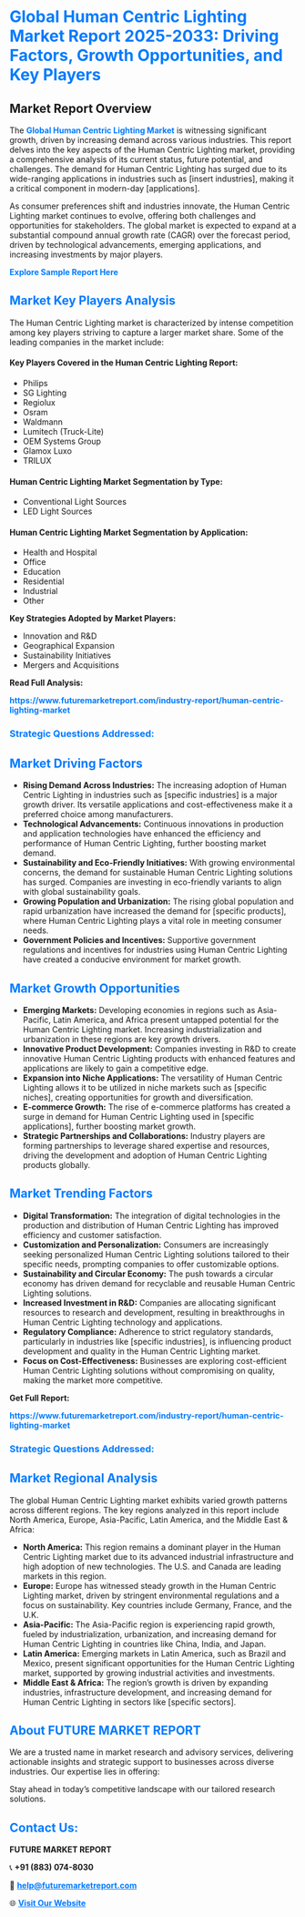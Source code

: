 <h1 style="color: #007BFF;">Global Human Centric Lighting Market Report 2025-2033: Driving Factors, Growth Opportunities, and Key Players</h1>

<section id="overview">
<h2>Market Report Overview</h2>
<p>The <a href="https://www.futuremarketreport.com/industry-report/human-centric-lighting-market" style="color: #007BFF; text-decoration: none;"><strong>Global Human Centric Lighting Market</strong></a> is witnessing significant growth, driven by increasing demand across various industries. This report delves into the key aspects of the Human Centric Lighting market, providing a comprehensive analysis of its current status, future potential, and challenges. The demand for Human Centric Lighting has surged due to its wide-ranging applications in industries such as [insert industries], making it a critical component in modern-day [applications].</p>
<p>As consumer preferences shift and industries innovate, the Human Centric Lighting market continues to evolve, offering both challenges and opportunities for stakeholders. The global market is expected to expand at a substantial compound annual growth rate (CAGR) over the forecast period, driven by technological advancements, emerging applications, and increasing investments by major players.</p>
</section>

<section id="overview">
<p><a href="https://www.futuremarketreport.com/request-sample/reportId=76560" style="color: #007BFF; text-decoration: none;"><strong>Explore Sample Report Here</strong></a></p>
</section>

<section id="key-players">
<h2 style="color: #007BFF;">Market Key Players Analysis</h2>
<p>The Human Centric Lighting market is characterized by intense competition among key players striving to capture a larger market share. Some of the leading companies in the market include:</p>
<h4>Key Players Covered in the Human Centric Lighting Report:</h4>
<ul><li>Philips</li><li>SG Lighting</li><li>Regiolux</li><li>Osram</li><li>Waldmann</li><li>Lumitech (Truck-Lite)</li><li>OEM Systems Group</li><li>Glamox Luxo</li><li>TRILUX</li></ul>
<h4>Human Centric Lighting Market Segmentation by Type:</h4>
<ul><li>Conventional Light Sources</li><li>LED Light Sources</li></ul>

<h4>Human Centric Lighting Market Segmentation by Application:</h4>
<ul><li>Health and Hospital</li><li>Office</li><li>Education</li><li>Residential</li><li>Industrial</li><li>Other</li></ul>
<p><strong>Key Strategies Adopted by Market Players:</strong></p>
<ul>
<li>Innovation and R&D</li>
<li>Geographical Expansion</li>
<li>Sustainability Initiatives</li>
<li>Mergers and Acquisitions</li>
</ul>
</section>

<section>
<p><strong>Read Full Analysis: </strong></p><a href="https://www.futuremarketreport.com/industry-report/human-centric-lighting-market" style="color: #007BFF; text-decoration: none;"><strong>https://www.futuremarketreport.com/industry-report/human-centric-lighting-market</strong></a>
<h3 style="color: #007BFF;">Strategic Questions Addressed:</h3>
</section>

<section id="driving-factors">
<h2 style="color: #007BFF;">Market Driving Factors</h2>
<ul>
<li><strong>Rising Demand Across Industries:</strong> The increasing adoption of Human Centric Lighting in industries such as [specific industries] is a major growth driver. Its versatile applications and cost-effectiveness make it a preferred choice among manufacturers.</li>
<li><strong>Technological Advancements:</strong> Continuous innovations in production and application technologies have enhanced the efficiency and performance of Human Centric Lighting, further boosting market demand.</li>
<li><strong>Sustainability and Eco-Friendly Initiatives:</strong> With growing environmental concerns, the demand for sustainable Human Centric Lighting solutions has surged. Companies are investing in eco-friendly variants to align with global sustainability goals.</li>
<li><strong>Growing Population and Urbanization:</strong> The rising global population and rapid urbanization have increased the demand for [specific products], where Human Centric Lighting plays a vital role in meeting consumer needs.</li>
<li><strong>Government Policies and Incentives:</strong> Supportive government regulations and incentives for industries using Human Centric Lighting have created a conducive environment for market growth.</li>
</ul>
</section>

<section id="growth-opportunities">
<h2 style="color: #007BFF;">Market Growth Opportunities</h2>
<ul>
<li><strong>Emerging Markets:</strong> Developing economies in regions such as Asia-Pacific, Latin America, and Africa present untapped potential for the Human Centric Lighting market. Increasing industrialization and urbanization in these regions are key growth drivers.</li>
<li><strong>Innovative Product Development:</strong> Companies investing in R&D to create innovative Human Centric Lighting products with enhanced features and applications are likely to gain a competitive edge.</li>
<li><strong>Expansion into Niche Applications:</strong> The versatility of Human Centric Lighting allows it to be utilized in niche markets such as [specific niches], creating opportunities for growth and diversification.</li>
<li><strong>E-commerce Growth:</strong> The rise of e-commerce platforms has created a surge in demand for Human Centric Lighting used in [specific applications], further boosting market growth.</li>
<li><strong>Strategic Partnerships and Collaborations:</strong> Industry players are forming partnerships to leverage shared expertise and resources, driving the development and adoption of Human Centric Lighting products globally.</li>
</ul>
</section>

<section id="trending-factors">
<h2 style="color: #007BFF;">Market Trending Factors</h2>
<ul>
<li><strong>Digital Transformation:</strong> The integration of digital technologies in the production and distribution of Human Centric Lighting has improved efficiency and customer satisfaction.</li>
<li><strong>Customization and Personalization:</strong> Consumers are increasingly seeking personalized Human Centric Lighting solutions tailored to their specific needs, prompting companies to offer customizable options.</li>
<li><strong>Sustainability and Circular Economy:</strong> The push towards a circular economy has driven demand for recyclable and reusable Human Centric Lighting solutions.</li>
<li><strong>Increased Investment in R&D:</strong> Companies are allocating significant resources to research and development, resulting in breakthroughs in Human Centric Lighting technology and applications.</li>
<li><strong>Regulatory Compliance:</strong> Adherence to strict regulatory standards, particularly in industries like [specific industries], is influencing product development and quality in the Human Centric Lighting market.</li>
<li><strong>Focus on Cost-Effectiveness:</strong> Businesses are exploring cost-efficient Human Centric Lighting solutions without compromising on quality, making the market more competitive.</li>
</ul>
</section>

<section>
<p><strong>Get Full Report: </strong></p><a href="https://www.futuremarketreport.com/industry-report/human-centric-lighting-market" style="color: #007BFF; text-decoration: none;"><strong>https://www.futuremarketreport.com/industry-report/human-centric-lighting-market</strong></a>
<h3 style="color: #007BFF;">Strategic Questions Addressed:</h3>
</section>


<section id="regional-analysis">
<h2 style="color: #007BFF;">Market Regional Analysis</h2>
<p>The global Human Centric Lighting market exhibits varied growth patterns across different regions. The key regions analyzed in this report include North America, Europe, Asia-Pacific, Latin America, and the Middle East & Africa:</p>
<ul>
<li><strong>North America:</strong> This region remains a dominant player in the Human Centric Lighting market due to its advanced industrial infrastructure and high adoption of new technologies. The U.S. and Canada are leading markets in this region.</li>
<li><strong>Europe:</strong> Europe has witnessed steady growth in the Human Centric Lighting market, driven by stringent environmental regulations and a focus on sustainability. Key countries include Germany, France, and the U.K.</li>
<li><strong>Asia-Pacific:</strong> The Asia-Pacific region is experiencing rapid growth, fueled by industrialization, urbanization, and increasing demand for Human Centric Lighting in countries like China, India, and Japan.</li>
<li><strong>Latin America:</strong> Emerging markets in Latin America, such as Brazil and Mexico, present significant opportunities for the Human Centric Lighting market, supported by growing industrial activities and investments.</li>
<li><strong>Middle East & Africa:</strong> The region’s growth is driven by expanding industries, infrastructure development, and increasing demand for Human Centric Lighting in sectors like [specific sectors].</li>
</ul>
</section>

<footer>
<h2 style="color: #007BFF;">About FUTURE MARKET REPORT</h2>
<p>We are a trusted name in market research and advisory services, delivering actionable insights and strategic support to businesses across diverse industries. Our expertise lies in offering:</p>

<p>Stay ahead in today’s competitive landscape with our tailored research solutions.</p>

<h2 style="color: #007BFF;">Contact Us:</h2>
<p><strong>FUTURE MARKET REPORT</strong></p>
<p>📞 <strong>+91 (883) 074-8030</strong></p>
<p>📧 <strong><a href="mailto:help@futuremarketreport.com" style="color: #007BFF;">help@futuremarketreport.com</a></strong></p>
<p>🌐 <strong><a href="https://www.futuremarketreport.com/" style="color: #007BFF;">Visit Our Website</a></strong></p>
</footer>